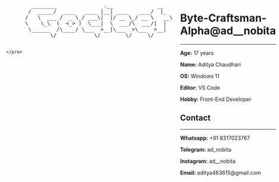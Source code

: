 <div style="display: flex; flex-wrap: nowrap;flex-direction: row;">
  <div style="flex: 1; margin-right: 20px;">
    <!-- ASCII art logo -->
    <pre>
        ________               .__              __
       /  _____/  ____   ____ |__| ____   ____/  |_
      /   \  ___ /  _ \_/ ___\|  |/ __ \_/ __ \   __\
      \    \_\  (  <_> )  \___|  \  ___/\  ___/|  |
       \______  /\____/ \___  >__|\___  >\___  >__|
              \/            \/        \/     \/

    </pre>
  </div>
  <div style="flex: 1;">
    <!-- Details container -->
    <h1>Byte-Craftsman-Alpha@ad__nobita</h1>
    <hr/>
    <p><strong>Age:</strong> 17 years</p>
    <p><strong>Name:</strong> Aditya Chaudhari</p>
    <p><strong>OS:</strong> Windows 11</p>
    <p><strong>Editor:</strong> VS Code</p>
    <p><strong>Hobby:</strong> Front-End Developer</p>
    <h2>Contact</h2>
    <hr/>
    <p><strong>Whatsapp:</strong> +91 8317023767</p>
    <p><strong>Telegram:</strong> ad_nobita</p>
    <p><strong>Instagram:</strong> ad__nobita</p>
    <p><strong>Email:</strong> aditya463615@gmail.com</p>
  </div>
</div>
